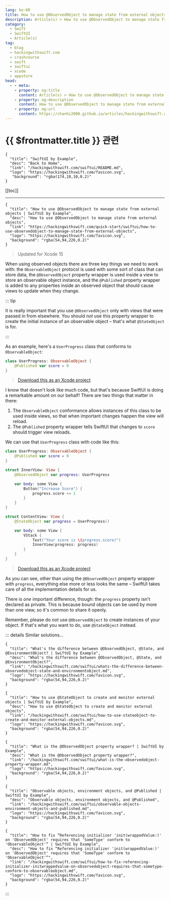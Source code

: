 ```yaml
---
lang: ko-KR
title: How to use @ObservedObject to manage state from external objects
description: Article(s) > How to use @ObservedObject to manage state from external objects
category:
  - Swift
  - SwiftUI
  - Article(s)
tag: 
  - blog
  - hackingwithswift.com
  - crashcourse
  - swift
  - swiftui
  - xcode
  - appstore
head:
  - - meta:
    - property: og:title
      content: Article(s) > How to use @ObservedObject to manage state from external objects
    - property: og:description
      content: How to use @ObservedObject to manage state from external objects
    - property: og:url
      content: https://chanhi2000.github.io/articles/hackingwithswift.com/swiftui/how-to-use-observedobject-to-manage-state-from-external-objects.html
---
```


# {{ $frontmatter.title }} 관련

```component VPCard
{
  "title": "SwiftUI by Example",
  "desc": "Back to Home",
  "link": "/hackingwithswift.com/swiftui/README.md",
  "logo": "https://hackingwithswift.com/favicon.svg",
   "background": "rgba(174,10,10,0.2)"
}
```

[[toc]]

---

```component VPCard
{
  "title": "How to use @ObservedObject to manage state from external objects | SwiftUI by Example",
  "desc": "How to use @ObservedObject to manage state from external objects",
  "link": "https://hackingwithswift.com/quick-start/swiftui/how-to-use-observedobject-to-manage-state-from-external-objects",
  "logo": "https://hackingwithswift.com/favicon.svg",
  "background": "rgba(54,94,226,0.2)"
}
```

> Updated for Xcode 15

When using observed objects there are three key things we need to work with: the `ObservableObject` protocol is used with some sort of class that can store data, the `@ObservedObject` property wrapper is used inside a view to store an observable object instance, and the `@Published` property wrapper is added to any properties inside an observed object that should cause views to update when they change.

::: tip

It is really important that you use `@ObservedObject` only with views that were passed in from elsewhere. You should *not* use this property wrapper to create the initial instance of an observable object – that's what `@StateObject` is for.

:::

As an example, here's a `UserProgress` class that conforms to `ObservableObject`:

```swift
class UserProgress: ObservableObject {
    @Published var score = 0
}
```

> [<FontIcon icon="fas fa-file-zipper"/>Download this as an Xcode project](https://hackingwithswift.com/files/projects/swiftui/how-to-use-observedobject-to-manage-state-from-external-objects-1.zip)

<VidStack src="https://hackingwithswift.com/img/books/quick-start/swiftui/how-to-use-observedobject-to-manage-state-from-external-objects-1~dark.mp4" />

I know that doesn't look like much code, but that's because SwiftUI is doing a remarkable amount on our behalf! There are two things that matter in there:

1. The `ObservableObject` conformance allows instances of this class to be used inside views, so that when important changes happen the view will reload.
2. The `@Published` property wrapper tells SwiftUI that changes to `score` should trigger view reloads.

We can use that `UserProgress` class with code like this:

```swift
class UserProgress: ObservableObject {
    @Published var score = 0
}

struct InnerView: View {
    @ObservedObject var progress: UserProgress

    var body: some View {
        Button("Increase Score") {
            progress.score += 1
        }
    }
}

struct ContentView: View {
    @StateObject var progress = UserProgress()

    var body: some View {
        VStack {
            Text("Your score is \(progress.score)")
            InnerView(progress: progress)
        }
    }
}
```

> [<FontIcon icon="fas fa-file-zipper"/>Download this as an Xcode project](https://hackingwithswift.com/files/projects/swiftui/how-to-use-observedobject-to-manage-state-from-external-objects-1.zip)

<VidStack src="https://hackingwithswift.com/img/books/quick-start/swiftui/how-to-use-observedobject-to-manage-state-from-external-objects-1~dark.mp4" />

As you can see, other than using the `@ObservedObject` property wrapper with `progress`, everything else more or less looks the same – SwiftUI takes care of all the implementation details for us.

There is *one* important difference, though: the `progress` property isn't declared as private. This is because bound objects can be used by more than one view, so it's common to share it openly.

Remember, please do *not* use `@ObservedObject` to create instances of your object. If that's what you want to do, use `@StateObject` instead.

::: details Similar solutions…

```component VPCard
{
  "title": "What's the difference between @ObservedObject, @State, and @EnvironmentObject? | SwiftUI by Example",
  "desc": "What's the difference between @ObservedObject, @State, and @EnvironmentObject?",
  "link": "/hackingwithswift.com/swiftui/whats-the-difference-between-observedobject-state-and-environmentobject.md",
  "logo": "https://hackingwithswift.com/favicon.svg",
  "background": "rgba(54,94,226,0.2)"
}
```

```component VPCard
{
  "title": "How to use @StateObject to create and monitor external objects | SwiftUI by Example",
  "desc": "How to use @StateObject to create and monitor external objects",
  "link": "/hackingwithswift.com/swiftui/how-to-use-stateobject-to-create-and-monitor-external-objects.md",
  "logo": "https://hackingwithswift.com/favicon.svg",
  "background": "rgba(54,94,226,0.2)"
}
```

```component VPCard
{
  "title": "What is the @ObservedObject property wrapper? | SwiftUI by Example",
  "desc": "What is the @ObservedObject property wrapper?",
  "link": "/hackingwithswift.com/swiftui/what-is-the-observedobject-property-wrapper.md",
  "logo": "https://hackingwithswift.com/favicon.svg",
  "background": "rgba(54,94,226,0.2)"
}
```

```component VPCard
{
  "title": "Observable objects, environment objects, and @Published | SwiftUI by Example",
  "desc": "Observable objects, environment objects, and @Published",
  "link": "/hackingwithswift.com/swiftui/observable-objects-environment-objects-and-published.md",
  "logo": "https://hackingwithswift.com/favicon.svg",
  "background": "rgba(54,94,226,0.2)"
}
```

```component VPCard  
{
  "title": "How to fix “Referencing initializer 'init(wrappedValue:)' on 'ObservedObject' requires that 'SomeType' conform to 'ObservableObject'” | SwiftUI by Example",
  "desc": "How to fix “Referencing initializer 'init(wrappedValue:)' on 'ObservedObject' requires that 'SomeType' conform to 'ObservableObject'”",
  "link": "/hackingwithswift.com/swiftui/how-to-fix-referencing-initializer-initwrappedvalue-on-observedobject-requires-that-sometype-conform-to-observableobject.md",
  "logo": "https://hackingwithswift.com/favicon.svg",
  "background": "rgba(54,94,226,0.2)"
}
```

:::

